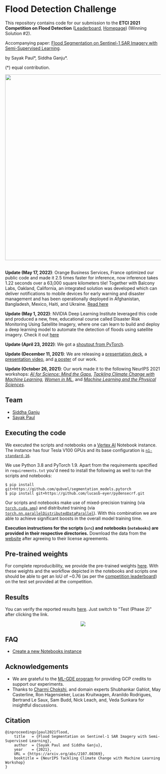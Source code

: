 # Flood Detection Challenge

This repository contains code for our submission to the **ETCI 2021 Competition on Flood Detection** ([Leaderboard](https://competitions.codalab.org/competitions/30440), [Homepage](https://nasa-impact.github.io/etci2021/)) (Winning
Solution #2). 

Accompanying paper: [Flood Segmentation on Sentinel-1 SAR Imagery with Semi-Supervised Learning](http://arxiv.org/abs/2107.08369).

by Sayak Paul\*, Siddha Ganju\*.

(\*) equal contribution.

<div align="center">
	<img src="https://i.ibb.co/X7chPyT/pipeline.png" width=600/>
</div><br>

**Update (May 17, 2022)**: Orange Business Services, France optimized our public code and made it 2.5 times faster for inference, now inference takes 1.22 seconds over a 63,000 square kilometers tile! Together with Balcony Labs, Oakland, California, an integrated solution was developed which can deliver notifications to mobile devices for early warning and disaster management and has been operationally deployed in Afghanistan, Bangladesh, Mexico, Haiti, and Ukraine. [Read here](https://siliconvalley.orange.com/en/news/rapid-disaster-detection-and-response-a-climate-action-collaboration/)

**Update (May 1, 2022)**:  NVIDIA Deep Learning Institute leveraged this code and produced a new, free, educational course called Disaster Risk Monitoring Using Satellite Imagery, where one can learn to build and deploy a deep learning model to automate the detection of floods using satellite imagery. Check it out [here](https://courses.nvidia.com/courses/course-v1:DLI+S-ES-01+V1/?ncid=so-nvsh-624169#cid=dli03_so-nvsh_en-us)

**Update (April 23, 2022)**: We got a [shoutout from PyTorch](https://twitter.com/PyTorch/status/1517662119700795392).

**Update (December 11, 2021)**: We are releasing a [presentation deck](https://docs.google.com/presentation/d/1CMNK5FuNht_m6owi8lSHd0ksa50JVPeYU88XF39AzA4/edit?usp=sharing), a [presentation video](https://recorder-v3.slideslive.com/?share=52682&s=0258146f-46b5-4696-83a8-60ab25be06c7), and [a poster](https://docs.google.com/presentation/d/1zza2g-9YTsifrq3v10YWz5tbNcsAV0ILANTfuz-IgSI/edit?usp=sharing) of our work. 

**Update (October 26, 2021)**: Our work made it to the following NeurIPS 2021 workshops: [_AI for Science: Mind the Gaps_](https://ai4sciencecommunity.github.io/), [_Tackling Climate Change with Machine Learning_](https://www.climatechange.ai/events/neurips2021), 
[_Women in ML_](https://wimlworkshop.org/sh_events/wiml-neurips2021/), and [_Machine Learning and the Physical Sciences_](https://ml4physicalsciences.github.io/).

## Team 

* [Siddha Ganju](http://sidgan.github.io/siddhaganju)
* [Sayak Paul](https://sayak.dev)


## Executing the code

We executed the scripts and notebooks on a [Vertex AI](https://cloud.google.com/vertex-ai) Notebook instance. The instance has four
Tesla V100 GPUs and its base configuration is [`n1-standard-16`](https://cloud.google.com/compute/docs/machine-types).

We use Python 3.8 and PyTorch 1.9. Apart from the requirements specified in `requirements.txt` you'd need to install the following
as well to run the scripts and notebooks:

```shell
$ pip install git+https://github.com/qubvel/segmentation_models.pytorch
$ pip install git+https://github.com/lucasb-eyer/pydensecrf.git
```

Our scripts and notebooks make use of mixed-precision training (via [`torch.cuda.amp`](https://pytorch.org/docs/stable/notes/amp_examples.html)) and distributed training (via [`torch.nn.parallelDistributedDataParallel`](https://pytorch.org/docs/stable/generated/torch.nn.parallel.DistributedDataParallel.html)). With this combination we are able to achieve significant boosts in the overall model training time.

**Execution instructions for the scripts (`src`) and notebooks (`notebooks`) are provided in their respective directories.** Download the data from the [website](https://competitions.codalab.org/competitions/30440) after agreeing to their license agreements.

## Pre-trained weights

For complete reproducibility, we provide the pre-trained weights [here](https://github.com/sidgan/ETCI-2021-Competition-on-Flood-Detection/releases/download/v1.0.0/pretrained_weights.tar.gz). With these weights and the workflow depicted in the notebooks and scripts one should be able to get an IoU of ~0.76 (as per the [competition leaderboard](https://competitions.codalab.org/competitions/30440#results)) on the test set provided at the competition.

## Results

You can verify the reported results [here](https://competitions.codalab.org/competitions/30440#results). Just switch to "Test (Phase 2)" after
clicking the link.

<div align="center">
	<img src="https://i.ibb.co/q7RWwZB/image.png"/>
</div>

## FAQ

- [Create a new Notebooks instance](https://cloud.google.com/notebooks/docs/create-new)

## Acknowledgements

* We are grateful to the [ML-GDE program](https://developers.google.com/programs/experts/) for providing GCP credits to support our experiments. 
* Thanks to [Charmi Chokshi](https://in.linkedin.com/in/charmichokshi), and domain experts Shubhankar Gahlot, May Casterline, Ron Hagensieker, Lucas Kruitwagen, Aranildo Rodrigues, Bertrand Le Saux, Sam Budd, Nick Leach, and, Veda Sunkara for insightful discussions.

## Citation

```
@inproceedings{paul2021flood,
    title   = {Flood Segmentation on Sentinel-1 SAR Imagery with Semi-Supervised Learning},
    author  = {Sayak Paul and Siddha Ganju},
    year    = {2021},
    URL = {https://arxiv.org/abs/2107.08369},
    booktitle = {NeurIPS Tackling Climate Change with Machine Learning Workshop}
}
```
